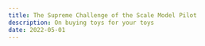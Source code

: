 ```yaml
---
title: The Supreme Challenge of the Scale Model Pilot
description: On buying toys for your toys
date: 2022-05-01
---
```

